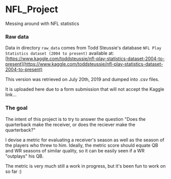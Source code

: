 # NFL_Project
Messing around with NFL statistics

### Raw data
Data in directory `raw_data` comes from Todd Steussie's database `NFL Play Statistics dataset (2004 to present)` available at:
[https://www.kaggle.com/toddsteussie/nfl-play-statistics-dataset-2004-to-present](https://www.kaggle.com/toddsteussie/nfl-play-statistics-dataset-2004-to-present)

This version was retrieved on July 20th, 2019 and dumped into .csv files.

It is uploaded here due to a form submission that will not accept the Kaggle link...

### The goal
The intent of this project is to try to answer the question "Does the quarterback make the receiver, or does the reciever make the quarterback?"

I devise a metric for evaluating a receiver's season as well as the season of the players who threw to him.  Ideally, the metric score should equate QB and WR seasons of similar quality, so it can be easily seen if a WR "outplays" his QB.

The metric is very much still a work in progress, but it's been fun to work on so far :)